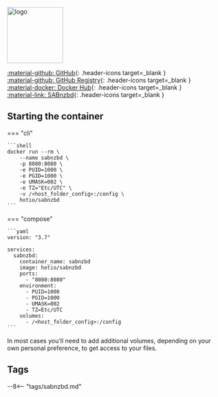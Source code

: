 <img src="https://hotio.dev/img/sabnzbd.png" alt="logo" height="130" width="130">

[:material-github: GitHub](https://github.com/hotio/sabnzbd){: .header-icons target=_blank }  
[:material-github: GitHub Registry](https://github.com/orgs/hotio/packages/container/package/sabnzbd){: .header-icons target=_blank }  
[:material-docker: Docker Hub](https://hub.docker.com/r/hotio/sabnzbd){: .header-icons target=_blank }  
[:material-link: SABnzbd](https://github.com/sabnzbd/sabnzbd){: .header-icons target=_blank }  

## Starting the container

=== "cli"

    ```shell
    docker run --rm \
        --name sabnzbd \
        -p 8080:8080 \
        -e PUID=1000 \
        -e PGID=1000 \
        -e UMASK=002 \
        -e TZ="Etc/UTC" \
        -v /<host_folder_config>:/config \
        hotio/sabnzbd
    ```

=== "compose"

    ```yaml
    version: "3.7"

    services:
      sabnzbd:
        container_name: sabnzbd
        image: hotio/sabnzbd
        ports:
          - "8080:8080"
        environment:
          - PUID=1000
          - PGID=1000
          - UMASK=002
          - TZ=Etc/UTC
        volumes:
          - /<host_folder_config>:/config
    ```

In most cases you'll need to add additional volumes, depending on your own personal preference, to get access to your files.

## Tags

--8<-- "tags/sabnzbd.md"

